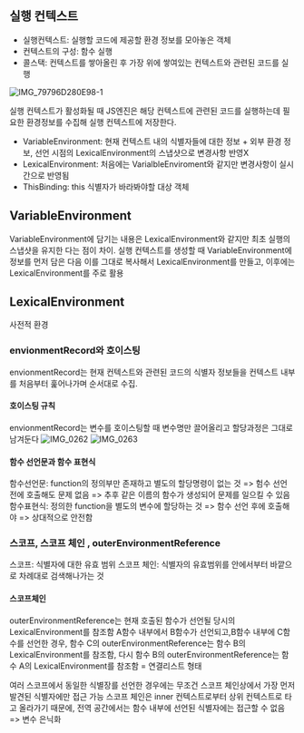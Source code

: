 ## 실행 컨텍스트
- 실행컨텍스트: 실행할 코드에 제공할 환경 정보를 모아놓은 객체 
- 컨텍스트의 구성: 함수 실행
- 콜스택: 컨텍스트를 쌓아올린 후 가장 위에 쌓여있는 컨텍스트와 관련된 코드를 실행

![IMG_79796D280E98-1](https://github.com/thisisthewa2/CoreJS/assets/119280160/f865c88c-44aa-4203-9785-a13d785e0e00)

실행 컨텍스트가 활성화될 때 JS엔진은 해당 컨텍스트에 관련된 코드를 실행하는데 필요한 환경정보를 수집해 실행 컨텍스트에 저장한다.
- VariableEnvironment: 현재 컨텍스트 내의 식별자들에 대한 정보 + 외부 환경 정보, 선언 시점의 LexicalEnvironment의 스냅샷으로 변경사항 반영X
- LexicalEnvironment: 처음에는 VarialbleEnviroment와 같지만 변경사항이 실시간으로 반영됨
- ThisBinding: this 식별자가 바라봐야할 대상 객체


## VariableEnvironment
VariableEnvironment에 담기는 내용은 LexicalEnvironment와 같지만 최초 실행의 스냅샷을 유지한 다는 점이 차이.
실행 컨텍스트를 생성할 때 VariableEnvironment에 정보를 먼저 담은 다음 이를 그대로 복사해서 LexicalEnvironment를 만들고, 이후에는 LexicalEnvironment를 주로 활용

## LexicalEnvironment
사전적 환경

### envionmentRecord와 호이스팅
envionmentRecord는 현재 컨텍스트와 관련된 코드의 식별자 정보들을 컨텍스트 내부를 처음부터 훑어나가며 순서대로 수집.

#### 호이스팅 규칙
envionmentRecord는 변수를 호이스팅할 때 변수명만 끌어올리고 할당과정은 그대로 남겨둔다
![IMG_0262](https://github.com/thisisthewa2/CoreJS/assets/119280160/099df4af-7d66-4bb7-a335-16ec01a5425c)
![IMG_0263](https://github.com/thisisthewa2/CoreJS/assets/119280160/2e1c52f9-262b-4b2b-8027-21616f6cbcf1)

#### 함수 선언문과 함수 표현식
함수선언문: function의 정의부만 존재하고 별도의 할당명령이 없는 것 => 험수 선언 전에 호출해도 문제 없음 => 추후 같은 이름의 함수가 생성되어 문제를 일으킬 수 있음
함수표현식: 정의한 function을 별도의 변수에 할당하는 것 => 함수 선언 후에 호출해야 => 상대적으로 안전함

### 스코프, 스코프 체인 , outerEnvironmentReference
스코프: 식별자에 대한 유효 범위
스코프 체인: 식별자의 유효범위를 안에서부터 바깥으로 차례대로 검색해나가는 것 

#### 스코프체인
outerEnvironmentReference는 현재 호출된 함수가 선언될 당시의 LexicalEnvironment를 참조함
A함수 내부에서 B함수가 선언되고,B함수 내부에 C함수를 선언한 경우, 함수 C의 outerEnvironmentReference는 함수 B의 LexicalEnvironment를 참조함, 다시 함수 B의 outerEnvironmentReference는 함수 A의 LexicalEnvironment를 참조함 = 연결리스트 형태

여러 스코프에서 동일한 식별장를 선언한 경우에는 무조건 스코프 체인상에서 가장 먼저 발견된 식별자에만 접근 가능
스코프 체인은 inner 컨텍스트로부터 상위 컨텍스트로 타고 올라가기 때문에, 전역 공간에서는 함수 내부에 선언된 식별자에는 접근할 수 없음 => 변수 은닉화
